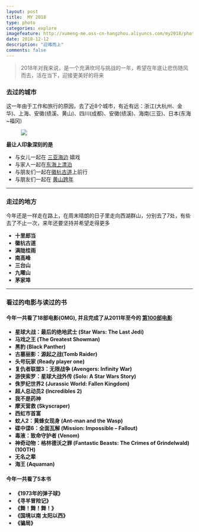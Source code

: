 ```yaml
---
layout: post
title:  MY 2018
type: photo
categories: explore
imagefeature: http://xumeng-me.oss-cn-hangzhou.aliyuncs.com/my2018/photos/IMG_4650.jpg?x-oss-process=image/resize,p_50
date: 2018-12-12
description: "迎难而上"
comments: false
---
```


> 2018年对我来说，是一个充满坎坷与挑战的一年，希望在年底让悲伤随风而去，活在当下，迎接更美好的将来


### 去过的城市

这一年由于工作和旅行的原因，去了近8个城市，有近有远：浙江(大杭州、金华)、上海、安徽(绩溪、黄山)、四川(成都)、安徽(绩溪)、海南(三亚)、日本(东海~福冈)

<figure>
	<a href="http://xumeng-me.oss-cn-hangzhou.aliyuncs.com/my2018/photos/Cities-2018.png?x-oss-process=image/resize,p_100"><img src="http://xumeng-me.oss-cn-hangzhou.aliyuncs.com/my2018/photos/Cities-2018.png?x-oss-process=image/resize,p_100"></a>
</figure>

**最让人印象深刻的是**
- 与女儿一起在 [三亚海边](https://xumeng.me/explore/sanya-2018) 嬉戏
- 与家人一起在[东海上漂泊](https://xumeng.me/explore/qots-japan)
- 与朋友们一起在[徽杭古道](https://xumeng.me/explore/huihang-hiking)上前行
- 与朋友们一起在 [黄山跨年](https://xumeng.me/explore/huangshan-hiking)

----

### 走过的地方

今年还是一样走在路上，在周末晴朗的日子里走向西湖群山，分别去了7处，有些去了不止一次，来年还要坚持并希望走得更多

- **十里郎当**
- **徽杭古道**
- **满陇桂雨**
- **南高峰**
- **三台山**
- **九曜山**
- **茅家埠**

----

### 看过的电影与读过的书

#### 今年一共看了18部电影(OMG), 并且完成了从2011年至今的 [第100部电影](https://xumeng.me/relax/the-100th-movie)

- **星球大战：最后的绝地武士 (Star Wars: The Last Jedi)**
- **马戏之王 (The Greatest Showman)**
- **黑豹 (Black Panther)**
- **古墓丽影：源起之战(Tomb Raider)**
- **头号玩家 (Ready player one)**
- **复仇者联盟3：无限战争 (Avengers: Infinity War)**
- **游侠索罗：星球大战外传 (Solo: A Star Wars Story)**
- **侏罗纪世界2 (Jurassic World: Fallen Kingdom)**
- **超人总动员2 (Incredibles 2)**
- **我不是药神**
- **摩天营救 (Skyscraper)**
- **西虹市首富**
- **蚊人2：黄蜂女现身 (Ant-man and the Wasp)**
- **碟中谍6：全面瓦解 (Mission: Impossible – Fallout)**
- **毒液：致命守护者 (Venom)**
- **神奇动物：格林德沃之罪 (Fantastic Beasts: The Crimes of Grindelwald) (100TH)**
- **无名之辈**
- **海王 (Aquaman)**


#### 今年一共看了5本书

- **《1973年的弹子球》**
- **《寻羊冒险记》**
- **《舞！舞！舞！》**
- **《国境以南 太阳以西》**
- **《骗局》**